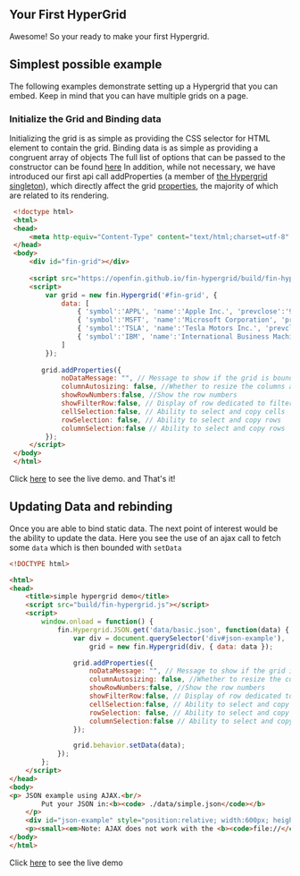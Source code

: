 ## Your First HyperGrid
 Awesome! So your ready to make your first Hypergrid.

## Simplest possible example
 The following examples demonstrate setting up a Hypergrid that you can embed. Keep in mind that you can have
 multiple grids on a page.
 
### Initialize the Grid and Binding data
 Initializing the grid is as simple as providing the CSS selector for HTML element to contain the grid.
 Binding data is as simple as providing a congruent array of objects
 The full list of options that can be passed to the constructor can be found [here](http://openfin.github.io/fin-hypergrid/doc/Hypergrid.html)
 In addition, while not necessary, we have introduced our first api call addProperties (a member of [the Hypergrid singleton](http://openfin.github.io/fin-hypergrid/doc/Hypergrid.html)),
 which directly affect the grid [properties](http://openfin.github.io/fin-hypergrid/doc/module-defaults.html), the majority of which are related to its rendering.
 
```html
 <!doctype html>
 <html>
 <head>
     <meta http-equiv="Content-Type" content="text/html;charset=utf-8" >
 </head>
 <body>
     <div id="fin-grid"></div>
 
     <script src="https://openfin.github.io/fin-hypergrid/build/fin-hypergrid.js"></script>
     <script>
         var grid = new fin.Hypergrid('#fin-grid', {
             data: [
                 { 'symbol':'APPL', 'name':'Apple Inc.', 'prevclose':'93.13' },
                 { 'symbol':'MSFT', 'name':'Microsoft Corporation', 'prevclose':'51.91' },
                 { 'symbol':'TSLA', 'name':'Tesla Motors Inc.', 'prevclose':'196.40' },
                 { 'symbol':'IBM', 'name':'International Business Machines Corp', 'prevclose':'155.35' }
             ]
         });
         
        grid.addProperties({
             noDataMessage: "", // Message to show if the grid is bound to an empty list 
             columnAutosizing: false, //Whether to resize the columns automatically
             showRowNumbers:false, //Show the row numbers
             showFilterRow:false, // Display of row dedicated to filtering by text input
             cellSelection:false, // Ability to select and copy cells
             rowSelection: false, // Ability to select and copy rows
             columnSelection:false // Ability to select and copy rows
         });
     </script>
 </body>
 </html>
```
Click [here](http://openfin.github.io/fin-hypergrid/demo/minimal.html) to see the live demo.
and That's it!

## Updating Data and rebinding
 Once you are able to bind static data. The next point of interest would be the ability to update the data.
 Here you see the use of an ajax call to fetch some `data` which is then bounded with `setData`
```html
<!DOCTYPE html>

<html>
<head>
    <title>simple hypergrid demo</title>
    <script src="build/fin-hypergrid.js"></script>
    <script>
        window.onload = function() {
            fin.Hypergrid.JSON.get('data/basic.json', function(data) {
                var div = document.querySelector('div#json-example'),
                    grid = new fin.Hypergrid(div, { data: data });

                grid.addProperties({
                    noDataMessage: "", // Message to show if the grid is bound to an empty list 
                    columnAutosizing: false, //Whether to resize the columns automatically
                    showRowNumbers:false, //Show the row numbers
                    showFilterRow:false, // Display of row dedicated to filtering by text input
                    cellSelection:false, // Ability to select and copy cells
                    rowSelection: false, // Ability to select and copy rows
                    columnSelection:false // Ability to select and copy rows
                });

                grid.behavior.setData(data);
            });
        };
    </script>
</head>
<body>
<p> JSON example using AJAX.<br/>
        Put your JSON in:<b><code> ./data/simple.json</code></b>
    </p>
    <div id="json-example" style="position:relative; width:600px; height:100px"></div>
    <p><small><em>Note: AJAX does not work with the <b><code>file://</code></b> protocol. To serve locally, try <a href="https://www.npmjs.com/package/http-server">http-server</a>.</em></samll></p>
</body>
</html>
```
Click [here](http://openfin.github.io/fin-hypergrid/demo/basic-AJAX.html) to see the live demo

